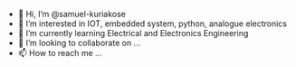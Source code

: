 - 👋 Hi, I’m @samuel-kuriakose
- 👀 I’m interested in IOT, embedded system, python, analogue electronics
- 🌱 I’m currently learning Electrical and Electronics Engineering
- 💞️ I’m looking to collaborate on ...
- 📫 How to reach me ...

<!---
samuel-kuriakose/samuel-kuriakose is a ✨ special ✨ repository because its `README.md` (this file) appears on your GitHub profile.
You can click the Preview link to take a look at your changes.
--->
